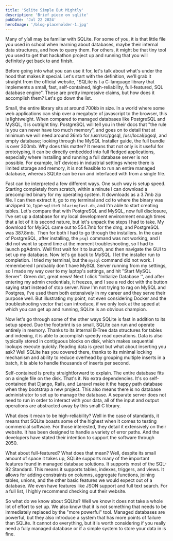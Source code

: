 ```yaml
---
title: 'Sqlite Simple But Mightly'
description: 'Brief piece on sqlite'
pubDate: 'Jul 22 2024'
heroImage: '/blog-placeholder-1.jpg'
---
```


Many of y’all may be familiar with SQLite. For some of you, it is that little file you used in school when learning about databases, maybe their internal data structures, and how to query them. For others, it might be that tiny tool you used to get that hackathon project up and running that you will definitely get back to and finish.

Before going into what you can use it for, let's talk about what's under the hood that makes it special. Let's start with the definition, we'll grab it straight from the official website, "SQLite is t a C-language library that implements a small, fast, self-contained, high-reliability, full-featured, SQL database engine". These are pretty impressive claims, but how does it accomplish them? Let's go down the list. 

Small, the entire library sits at around 700kb in size. In a world where some web applications can ship over a megabyte of javascript to the browser, this is lightweight. When compared to managed databases like PostgreSQL and MySQL, it is outright tiny. PostgreSQL will tell you in their docs that "the rule is you can never have too much memory", and goes on to detail that at minimum we will need around 36mb for /usr/src/pgsql, /usr/local/pgsql, and empty database; looking through the MySQL Installer guide, the full bundle is over 300mb. Why does this matter? It means that not only is it useful for prototyping, it can be directly embedded into full fledged applications, especially where installing and running a full database server is not possible. For example, IoT devices in industrial settings where there is limited storage and memory, it is not feasible to run an entire managed database, whereas SQLite can be run and interfaced with from a single file. 

Fast can be interpreted a few different ways. One such way is setup speed. Starting completely from scratch, within a minute I can download a precompiled binary for my operating system. It downloads as a 3.7mb zip file. I can then extract it, go to my terminal and cd to where the binary was unzipped to, type `sqlite3 blazingfast.db`, and I'm able to start creating tables. Let's compare that with PostgreSQL and MySQL, now full disclosure, I've set up a database for my local development environment enough times that a lot of it is second nature, but let's unpack the steps I had to take. My download for MySQL came out to 554.7mb for the dmg, and PostgreSQL was 387.8mb.  Then for both I had to go through the installers. In the case of PostgreSQL, after installing, the `psql` command was not working, and I did not want to spend time at the moment troubleshooting, so I had to launch pgAdmin. Well first wait for it to launch, and then navigate the GUI to set up my database. Now let's go back to MySQL. I let the installer run to completion. I tried my terminal, but the `mysql` command did not work. I remembered I probably don't have MySQL Server running from my settings, so I made my way over to my laptop's settings, and hit "Start MySQL Server". Green dot, great news! Next I click "Initialize Database '', and after entering my admin credentials, it freezes, and I see a red dot with the button saying start instead of stop server. Now I'm not trying to rag on MySQL and Postgres, I've used them both extensively in my career and they serve their purpose well. But illustrating my point, not even considering Docker and the troubleshooting vector that can introduce, if we only look at the speed at which you can get up and running, SQLite is an obvious champion. 

Now let's go through some of the other ways SQLite is fast in addition to its setup speed. Due the footprint is so small, SQLite can run and operate entirely in memory. Thanks to its internal B-Tree data structures for tables and indexing, it is able to accomplish speedy read operations. Data is also typically stored in contiguous blocks on disk, which makes sequential lookups execute quickly. Reading data is great but what about inserting you ask? Well SQLite has you covered there, thanks to its minimal locking mechanism and ability to reduce overhead by grouping multiple inserts in a batch, it is able to handle thousands of inserts per second. 

Self-contained is pretty straightforward to explain. The entire database fits on a single file on the disk. That's it. No extra dependencies. It's so self-contained that Django, Rails, and Laravel make it the happy path database when they bootstrap a new project. This also means there is no database administrator to set up to manage the database. A separate server does not need to run in order to interact with your data, all of the input and output operations are abstracted away by this small C library. 

What does it mean to be high-reliability? Well in the case of standards, it means that SQLite boasts some of the highest when it comes to testing commercial software. For those interested, they detail it extensively on their website. It has been designed to handle a variety of error paths. And the developers have stated their intention to support the software through 2050. 

What about full-featured? What does that mean? Well, despite its small amount of space it takes up, SQLite supports many of the important features found in managed database solutions. It supports most of the SQL-92 Standard. This means it supports tables, indexes, triggers, and views. It allows for adding constraints on columns, aggregate functions, joining tables, unions, and the other basic features we would expect out of a database. We even have features like JSON support and full text search. For a full list, I highly recommend checking out their website. 

So what do we know about SQLite? Well we know it does not take a whole lot of effort to set up. We also know that it is not something that needs to be immediately replaced by the "more powerful" tool. Managed databases are powerful, but they also introduce a system that has more points of failure than SQLite. It cannot do everything, but it is worth considering if you really need a fully managed database or if a simple system to store your data in is fine.